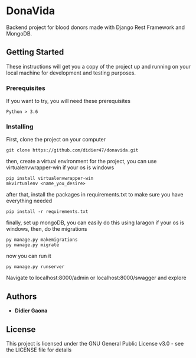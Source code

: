 # DonaVida

Backend project for blood donors made with Django Rest Framework and MongoDB.

## Getting Started

These instructions will get you a copy of the project up and running on your local machine for development and testing purposes.

### Prerequisites

If you want to try, you will need these prerequisites

```
Python > 3.6
```

### Installing

First, clone the project on your computer

```
git clone https://github.com/didier47/donavida.git
```

then, create a virtual environment for the project, you can use virtualenvwrapper-win if your os is windows

```
pip install virtualenvwrapper-win
mkvirtualenv <name_you_desire>
```

after that, install the packages in requirements.txt to make sure you have everything needed

```
pip install -r requirements.txt
```

finally, set up mongoDB, you can easily do this using laragon if your os is windows, then, do the migrations

```
py manage.py makemigrations
py manage.py migrate
```

now you can run it

```
py manage.py runserver
```

Navigate to localhost:8000/admin or localhost:8000/swagger and explore

## Authors

* **Didier Gaona**

## License

This project is licensed under the GNU General Public License v3.0 - see the LICENSE file for details
